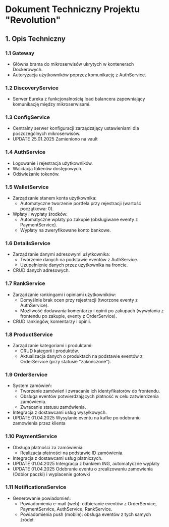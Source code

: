 # Dokument Techniczny Projektu "Revolution"

## 1. Opis Techniczny
### 1.1 Gateway
- Główna brama do mikroserwisów ukrytych w kontenerach Dockerowych.
- Autoryzacja użytkowników poprzez komunikację z AuthService.

### 1.2 DiscoveryService
- Serwer Eureka z funkcjonalnością load balancera zapewniający komunikację między mikroserwisami.

### 1.3 ConfigService
- Centralny serwer konfiguracji zarządzający ustawieniami dla poszczególnych mikroserwisów.
- UPDATE 25.01.2025 Zamieniono na vault

### 1.4 AuthService
- Logowanie i rejestracja użytkowników.
- Walidacja tokenów dostępowych.
- Odświeżanie tokenów.

### 1.5 WalletService
- Zarządzanie stanem konta użytkownika:
    - Automatyczne tworzenie portfela przy rejestracji (wartość początkowa: 0).
- Wpłaty i wypłaty środków:
    - Automatyczne wpłaty po zakupie (obsługiwane eventy z PaymentService).
    - Wypłaty na zweryfikowane konto bankowe.

### 1.6 DetailsService
- Zarządzanie danymi adresowymi użytkownika:
    - Tworzenie danych na podstawie eventów z AuthService.
    - Uzupełnienie danych przez użytkownika na froncie.
- CRUD danych adresowych.

### 1.7 RankService
- Zarządzanie rankingami i opiniami użytkowników:
    - Domyślnie brak ocen przy rejestracji (tworzone eventy z AuthService).
    - Możliwość dodawania komentarzy i opinii po zakupach (wywołania z frontendu po zakupie, eventy z OrderService).
- CRUD rankingów, komentarzy i opinii.

### 1.8 ProductService
- Zarządzanie kategoriami i produktami:
    - CRUD kategorii i produktów.
    - Aktualizacja danych o produktach na podstawie eventów z OrderService (przy statusie "zakończone").

### 1.9 OrderService
- System zamówień:
    - Tworzenie zamówień i zwracanie ich identyfikatorów do frontendu.
    - Obsługa eventów potwierdzających płatność w celu zatwierdzenia zamówienia.
    - Zwracanie statusu zamówienia.
- Integracja z dostawcami usług wysyłkowych.
- UPDATE 01.04.2025 Wysylanie eventu na kafke po odebraniu zamowienia przez klienta

### 1.10 PaymentService
- Obsługa płatności za zamówienia:
    - Realizacja płatności na podstawie ID zamówienia.
- Integracja z dostawcami usług płatniczych.
- UPDATE 01.04.2025 Intergracja z bankiem ING, automatyczne wyplaty
- UPDATE 01.04.2025 Odebranie eventu o zrealizowaniu zamowienia (Odbior paczki) i wyplacenie gotowki

### 1.11 NotificationsService
- Generowanie powiadomień:
    - Powiadomienia e-mail (web): odbieranie eventów z OrderService, PaymentService, AuthService, RankService.
    - Powiadomienia push (mobile): obsługa eventów z tych samych źródeł.
